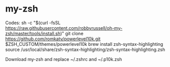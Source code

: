 # my-zsh

Codes:
sh -c "$(curl -fsSL https://raw.githubusercontent.com/robbyrussell/oh-my-zsh/master/tools/install.sh)"
git clone https://github.com/romkatv/powerlevel10k.git $ZSH_CUSTOM/themes/powerlevel10k
brew install zsh-syntax-highlighting 
source /usr/local/share/zsh-syntax-highlighting/zsh-syntax-highlighting.zsh

Download my-zsh and replace ~/.zshrc and ~/.p10k.zsh
